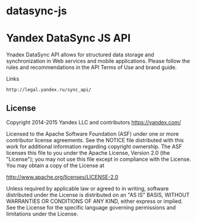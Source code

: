 # datasync-js
Yandex DataSync JS API 
===================================


Ynadex DataSync API allows for structured data storage and synchronization in Web services and mobile applications.
Please follow the rules and recommendations in the API Terms of Use and brand guide.


Links

    http://legal.yandex.ru/sync_api/


License
-------

Copyright 2014-2015 Yandex LLC and contributors <https://yandex.com/>

Licensed to the Apache Software Foundation (ASF) under one or more contributor
license agreements.  See the NOTICE file distributed with this work for
additional information regarding copyright ownership.  The ASF licenses this
file to you under the Apache License, Version 2.0 (the "License"); you may not
use this file except in compliance with the License.  You may obtain a copy of
the License at

  http://www.apache.org/licenses/LICENSE-2.0

Unless required by applicable law or agreed to in writing, software
distributed under the License is distributed on an "AS IS" BASIS, WITHOUT
WARRANTIES OR CONDITIONS OF ANY KIND, either express or implied.  See the
License for the specific language governing permissions and limitations under
the License.
